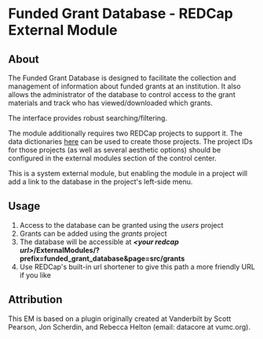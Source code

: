 # Funded Grant Database - REDCap External Module

## About

The Funded Grant Database is designed to facilitate the collection and management of information about funded grants at an institution. It also allows the administrator of the database to control access to the grant materials and track who has viewed/downloaded which grants.

The interface provides robust searching/filtering.

The module additionally requires two REDCap projects to support it. The data dictionaries [here](https://github.com/AndrewPoppe/funded_grant_database/tree/main/data_dictionary) can be used to create those projects. The project IDs for those projects (as well as several aesthetic options) should be configured in the external modules section of the control center.

This is a system external module, but enabling the module in a project will add a link to the database in the project's left-side menu.

## Usage

1. Access to the database can be granted using the *users* project 
1. Grants can be added using the *grants* project
1. The database will be accessible at ***\<your redcap url\>*/ExternalModules/?prefix=funded_grant_database&page=src/grants**
1. Use REDCap's built-in url shortener to give this path a more friendly URL if you like

## Attribution

This EM is based on a plugin originally created at Vanderbilt by Scott Pearson, Jon Scherdin, and Rebecca Helton (email: datacore at vumc.org). 